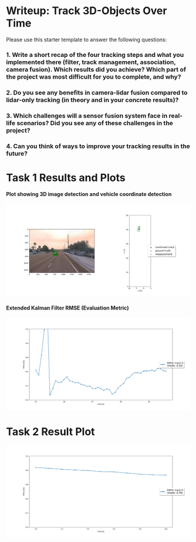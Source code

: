 # Writeup: Track 3D-Objects Over Time

Please use this starter template to answer the following questions:

### 1. Write a short recap of the four tracking steps and what you implemented there (filter, track management, association, camera fusion). Which results did you achieve? Which part of the project was most difficult for you to complete, and why?


### 2. Do you see any benefits in camera-lidar fusion compared to lidar-only tracking (in theory and in your concrete results)? 


### 3. Which challenges will a sensor fusion system face in real-life scenarios? Did you see any of these challenges in the project?


### 4. Can you think of ways to improve your tracking results in the future?

# Task 1 Results and Plots

#### Plot showing 3D image detection and vehicle coordinate detection

![](/img/final/Task_1_plot.png)

#### Extended Kalman Filter RMSE (Evaluation Metric)

![](/img/final/Task_1_RMSE.png)

# Task 2 Result Plot

![](/img/final/Task_2_RMSE.png)